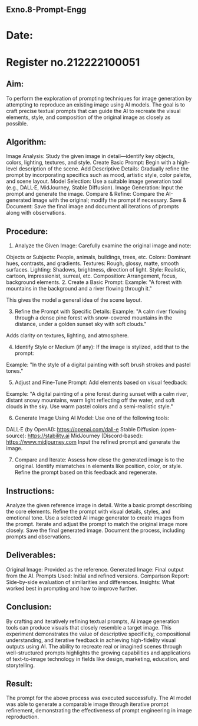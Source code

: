 ## Exno.8-Prompt-Engg
# Date:
# Register no.212222100051
## Aim:
To perform the exploration of prompting techniques for image generation by attempting to reproduce an existing image using AI models. The goal is to craft precise textual prompts that can guide the AI to recreate the visual elements, style, and composition of the original image as closely as possible.

## Algorithm:
Image Analysis: Study the given image in detail—identify key objects, colors, lighting, textures, and style.
Create Basic Prompt: Begin with a high-level description of the scene.
Add Descriptive Details: Gradually refine the prompt by incorporating specifics such as mood, artistic style, color palette, and scene layout.
Model Selection: Use a suitable image generation tool (e.g., DALL·E, MidJourney, Stable Diffusion).
Image Generation: Input the prompt and generate the image.
Compare & Refine: Compare the AI-generated image with the original; modify the prompt if necessary.
Save & Document: Save the final image and document all iterations of prompts along with observations.
## Procedure:
1. Analyze the Given Image:
Carefully examine the original image and note:

Objects or Subjects: People, animals, buildings, trees, etc.
Colors: Dominant hues, contrasts, and gradients.
Textures: Rough, glossy, matte, smooth surfaces.
Lighting: Shadows, brightness, direction of light.
Style: Realistic, cartoon, impressionist, surreal, etc.
Composition: Arrangement, focus, background elements.
2. Create a Basic Prompt:
Example: "A forest with mountains in the background and a river flowing through it."

This gives the model a general idea of the scene layout.

3. Refine the Prompt with Specific Details:
Example: "A calm river flowing through a dense pine forest with snow-covered mountains in the distance, under a golden sunset sky with soft clouds."

Adds clarity on textures, lighting, and atmosphere.

4. Identify Style or Medium (if any):
If the image is stylized, add that to the prompt:

Example: "In the style of a digital painting with soft brush strokes and pastel tones."

5. Adjust and Fine-Tune Prompt:
Add elements based on visual feedback:

Example: "A digital painting of a pine forest during sunset with a calm river, distant snowy mountains, warm light reflecting off the water, and soft clouds in the sky. Use warm pastel colors and a semi-realistic style."

6. Generate Image Using AI Model:
Use one of the following tools:

DALL·E (by OpenAI): https://openai.com/dall-e
Stable Diffusion (open-source): https://stability.ai
MidJourney (Discord-based): https://www.midjourney.com
Input the refined prompt and generate the image.

7. Compare and Iterate:
Assess how close the generated image is to the original.
Identify mismatches in elements like position, color, or style.
Refine the prompt based on this feedback and regenerate.
## Instructions:
Analyze the given reference image in detail.
Write a basic prompt describing the core elements.
Refine the prompt with visual details, styles, and emotional tone.
Use a selected AI image generator to create images from the prompt.
Iterate and adjust the prompt to match the original image more closely.
Save the final generated image.
Document the process, including prompts and observations.
## Deliverables:
Original Image: Provided as the reference.
Generated Image: Final output from the AI.
Prompts Used: Initial and refined versions.
Comparison Report: Side-by-side evaluation of similarities and differences.
Insights: What worked best in prompting and how to improve further.
## Conclusion:
By crafting and iteratively refining textual prompts, AI image generation tools can produce visuals that closely resemble a target image. This experiment demonstrates the value of descriptive specificity, compositional understanding, and iterative feedback in achieving high-fidelity visual outputs using AI. The ability to recreate real or imagined scenes through well-structured prompts highlights the growing capabilities and applications of text-to-image technology in fields like design, marketing, education, and storytelling.

## Result:
The prompt for the above process was executed successfully. The AI model was able to generate a comparable image through iterative prompt refinement, demonstrating the effectiveness of prompt engineering in image reproduction.
